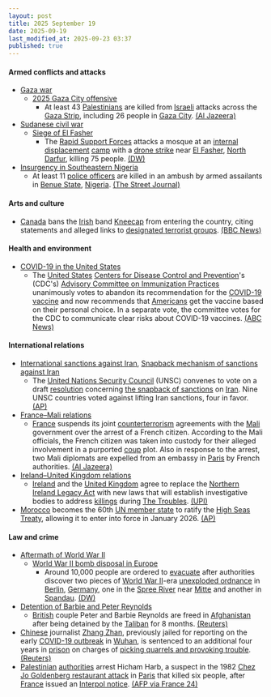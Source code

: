 ```yaml
---
layout: post
title: 2025 September 19
date: 2025-09-19
last_modified_at: 2025-09-23 03:37
published: true
---
```



#### Armed conflicts and attacks

* [Gaza war](https://en.wikipedia.org/wiki/Gaza_war "Gaza war")
  * [2025 Gaza City offensive](https://en.wikipedia.org/wiki/2025_Gaza_City_offensive "2025 Gaza City offensive")
    * At least 43 [Palestinians](https://en.wikipedia.org/wiki/Palestinians "Palestinians") are killed from [Israeli](https://en.wikipedia.org/wiki/Israel "Israel") attacks across the [Gaza Strip](https://en.wikipedia.org/wiki/Gaza_Strip "Gaza Strip"), including 26 people in [Gaza City](https://en.wikipedia.org/wiki/Gaza_City "Gaza City"). [(Al Jazeera)](https://www.aljazeera.com/news/liveblog/2025/9/19/live-gaza-war-escalates-as-israel-defies-global-condemnation)
* [Sudanese civil war](https://en.wikipedia.org/wiki/Sudanese_civil_war_%282023%E2%80%93present%29 "Sudanese civil war (2023–present)")
  * [Siege of El Fasher](https://en.wikipedia.org/wiki/Siege_of_El_Fasher "Siege of El Fasher")
    * The [Rapid Support Forces](https://en.wikipedia.org/wiki/Rapid_Support_Forces "Rapid Support Forces") attacks a mosque at an [internal displacement](https://en.wikipedia.org/wiki/Internal_displacement "Internal displacement") [camp](https://en.wikipedia.org/wiki/Refugee_camp "Refugee camp") with a [drone strike](https://en.wikipedia.org/wiki/Drone_warfare "Drone warfare") near [El Fasher](https://en.wikipedia.org/wiki/El_Fasher "El Fasher"), [North Darfur](https://en.wikipedia.org/wiki/North_Darfur "North Darfur"), killing 75 people. [(DW)](https://www.dw.com/en/sudan-rsf-drone-strike-kills-dozens-in-darfur/a-74060598)
* [Insurgency in Southeastern Nigeria](https://en.wikipedia.org/wiki/Insurgency_in_Southeastern_Nigeria "Insurgency in Southeastern Nigeria")
  * At least 11 [police officers](https://en.wikipedia.org/wiki/Nigeria_Police_Force "Nigeria Police Force") are killed in an ambush by armed assailants in [Benue State](https://en.wikipedia.org/wiki/Benue_State "Benue State"), [Nigeria](https://en.wikipedia.org/wiki/Nigeria "Nigeria"). [(The Street Journal)](https://thestreetjournal.org/bodies-of-8-missing-policemen-recovered-after-deadly-attack-in-benue/)

#### Arts and culture

* [Canada](https://en.wikipedia.org/wiki/Canada "Canada") bans the [Irish](https://en.wikipedia.org/wiki/Irish_people "Irish people") band [Kneecap](https://en.wikipedia.org/wiki/Kneecap_%28band%29 "Kneecap (band)") from entering the country, citing statements and alleged links to [designated terrorist groups](https://en.wikipedia.org/wiki/List_of_designated_terrorist_groups "List of designated terrorist groups"). [(BBC News)](https://www.bbc.com/news/articles/cvgrvw4ejn4o)

#### Health and environment

* [COVID-19 in the United States](https://en.wikipedia.org/wiki/COVID-19_in_the_United_States "COVID-19 in the United States")
  * The [United States](https://en.wikipedia.org/wiki/United_States "United States") [Centers for Disease Control and Prevention](https://en.wikipedia.org/wiki/Centers_for_Disease_Control_and_Prevention "Centers for Disease Control and Prevention")'s (CDC's) [Advisory Committee on Immunization Practices](https://en.wikipedia.org/wiki/Advisory_Committee_on_Immunization_Practices "Advisory Committee on Immunization Practices") unanimously votes to abandon its recommendation for the [COVID-19](https://en.wikipedia.org/wiki/COVID-19 "COVID-19") [vaccine](https://en.wikipedia.org/wiki/COVID-19_vaccine "COVID-19 vaccine") and now recommends that [Americans](https://en.wikipedia.org/wiki/Americans "Americans") get the vaccine based on their personal choice. In a separate vote, the committee votes for the CDC to communicate clear risks about COVID-19 vaccines. [(ABC News)](https://abcnews.go.com/Health/cdc-hepatitis-bvaccine-vote-delayed-parents/story?id=125731004)

#### International relations

* [International sanctions against Iran](https://en.wikipedia.org/wiki/International_sanctions_against_Iran "International sanctions against Iran"), [Snapback mechanism of sanctions against Iran](https://en.wikipedia.org/wiki/Snapback_mechanism_of_sanctions_against_Iran "Snapback mechanism of sanctions against Iran")
  * The [United Nations Security Council](https://en.wikipedia.org/wiki/United_Nations_Security_Council "United Nations Security Council") (UNSC) convenes to vote on a draft [resolution](https://en.wikipedia.org/wiki/United_Nations_resolution "United Nations resolution") concerning [the snapback of sanctions](https://en.wikipedia.org/wiki/Snapback_mechanism_of_sanctions_against_Iran "Snapback mechanism of sanctions against Iran") on [Iran](https://en.wikipedia.org/wiki/Iran "Iran"). Nine UNSC countries voted against lifting Iran sanctions, four in favor. [(AP)](https://apnews.com/article/iran-snapback-sanctions-nuclear-united-nations-e01bdcaf62c4144ff56731fed8144915)
* [France–Mali relations](https://en.wikipedia.org/wiki/France%E2%80%93Mali_relations "France–Mali relations")
  * [France](https://en.wikipedia.org/wiki/France "France") suspends its joint [counterterrorism](https://en.wikipedia.org/wiki/Counterterrorism "Counterterrorism") agreements with the [Mali](https://en.wikipedia.org/wiki/Mali "Mali") government over the arrest of a French citizen. According to the Mali officials, the French citizen was taken into custody for their alleged involvement in a purported [coup](https://en.wikipedia.org/wiki/Coup_d%27%C3%A9tat "Coup d'état") plot. Also in response to the arrest, two Mali diplomats are expelled from an embassy in [Paris](https://en.wikipedia.org/wiki/Paris "Paris") by French authorities. [(Al Jazeera)](https://www.aljazeera.com/news/2025/9/19/france-suspends-counterterrorism-cooperation-with-mali)
* [Ireland–United Kingdom relations](https://en.wikipedia.org/wiki/Ireland%E2%80%93United_Kingdom_relations "Ireland–United Kingdom relations")
  * [Ireland](https://en.wikipedia.org/wiki/Republic_of_Ireland "Republic of Ireland") and the [United Kingdom](https://en.wikipedia.org/wiki/United_Kingdom "United Kingdom") agree to replace the [Northern Ireland Legacy Act](https://en.wikipedia.org/wiki/Northern_Ireland_Troubles_%28Legacy_and_Reconciliation%29_Act_2023 "Northern Ireland Troubles (Legacy and Reconciliation) Act 2023") with new laws that will establish investigative bodies to address [killings](https://en.wikipedia.org/wiki/List_of_people_killed_during_The_Troubles_%281969%E2%80%931998%29 "List of people killed during The Troubles (1969–1998)") during [The Troubles](https://en.wikipedia.org/wiki/The_Troubles "The Troubles"). [(UPI)](https://www.upi.com/Top_News/World-News/2025/09/19/ireland-the-troubles-agreements/3711758321160/)
* [Morocco](https://en.wikipedia.org/wiki/Morocco "Morocco") becomes the 60th [UN member state](https://en.wikipedia.org/wiki/UN_member_state "UN member state") to ratify the [High Seas Treaty](https://en.wikipedia.org/wiki/High_Seas_Treaty "High Seas Treaty"), allowing it to enter into force in January 2026. [(AP)](https://apnews.com/article/high-seas-treaty-marine-diversity-15061c0624d8e472603401b479870904)

#### Law and crime

* [Aftermath of World War II](https://en.wikipedia.org/wiki/Aftermath_of_World_War_II "Aftermath of World War II")
  * [World War II bomb disposal in Europe](https://en.wikipedia.org/wiki/World_War_II_bomb_disposal_in_Europe "World War II bomb disposal in Europe")
    * Around 10,000 people are ordered to [evacuate](https://en.wikipedia.org/wiki/Emergency_evacuation "Emergency evacuation") after authorities discover two pieces of [World War II](https://en.wikipedia.org/wiki/World_War_II "World War II")-era [unexploded ordnance](https://en.wikipedia.org/wiki/Unexploded_ordnance "Unexploded ordnance") in [Berlin](https://en.wikipedia.org/wiki/Berlin "Berlin"), [Germany](https://en.wikipedia.org/wiki/Germany "Germany"), one in the [Spree River](https://en.wikipedia.org/wiki/Spree_River "Spree River") near [Mitte](https://en.wikipedia.org/wiki/Mitte "Mitte") and another in [Spandau](https://en.wikipedia.org/wiki/Spandau "Spandau"). [(DW)](https://www.dw.com/en/germany-thousands-evacuated-in-berlin-over-2-wwii-bombs/a-74053192)
* [Detention of Barbie and Peter Reynolds](https://en.wikipedia.org/wiki/Detention_of_Barbie_and_Peter_Reynolds "Detention of Barbie and Peter Reynolds")
  * [British](https://en.wikipedia.org/wiki/British_people "British people") couple Peter and Barbie Reynolds are freed in [Afghanistan](https://en.wikipedia.org/wiki/Afghanistan "Afghanistan") after being detained by the [Taliban](https://en.wikipedia.org/wiki/Taliban "Taliban") for 8 months. [(Reuters)](https://www.reuters.com/world/uk/uk-couple-freed-by-taliban-after-qatari-mediation-official-says-2025-09-19/)
* [Chinese](https://en.wikipedia.org/wiki/Chinese_people "Chinese people") journalist [Zhang Zhan](https://en.wikipedia.org/wiki/Zhang_Zhan "Zhang Zhan"), previously jailed for reporting on the early [COVID-19 outbreak](https://en.wikipedia.org/wiki/COVID-19_pandemic_in_China "COVID-19 pandemic in China") in [Wuhan](https://en.wikipedia.org/wiki/Wuhan "Wuhan"), is sentenced to an additional four years in [prison](https://en.wikipedia.org/wiki/Penal_system_in_China "Penal system in China") on charges of [picking quarrels and provoking trouble](https://en.wikipedia.org/wiki/Picking_quarrels_and_provoking_trouble "Picking quarrels and provoking trouble"). [(Reuters)](https://www.reuters.com/world/china/chinese-covid-whistleblower-sentenced-4-more-years-jail-group-says-2025-09-21/)
* [Palestinian](https://en.wikipedia.org/wiki/Palestine "Palestine") [authorities](https://en.wikipedia.org/wiki/Palestinian_Authority "Palestinian Authority") arrest Hicham Harb, a suspect in the 1982 [Chez Jo Goldenberg restaurant attack](https://en.wikipedia.org/wiki/Chez_Jo_Goldenberg_restaurant_attack "Chez Jo Goldenberg restaurant attack") in [Paris](https://en.wikipedia.org/wiki/Paris "Paris") that killed six people, after [France](https://en.wikipedia.org/wiki/France "France") issued an [Interpol notice](https://en.wikipedia.org/wiki/Interpol_notice "Interpol notice"). [(AFP via France 24)](https://www.france24.com/en/live-news/20250919-palestinian-authorities-arrest-key-suspect-in-1982-anti-semitic-paris-attack)
